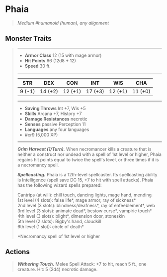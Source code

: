 # Phaia
>*Medium #humanoid (human), any alignment*
## Monster Traits
>___
>- **Armor Class** 12 (15 with mage armor)
>- **Hit Points** 66 (12d8 + 12)
>- **Speed** 30 ft.
>___
>|STR|DEX|CON|INT|WIS|CHA|
>|:---:|:---:|:---:|:---:|:---:|:---:|
>|9 (-1)|14 (+2)|12 (+1)|17 (+3)|12 (+1)|11 (+0)|
>___
>- **Saving Throws** Int +7, Wis +5
>- **Skills** Arcana +7, History +7
>- **Damage Resistances** necrotic
>- **Senses** passive Perception 11
>- **Languages** any four languages
>- #cr9 (5,000 XP)
>___
>***Grim Harvest (1/Turn).*** When necromancer kills a creature that is neither a construct nor undead with a spell of 1st level or higher, Phaia regains hit points equal to twice the spell's level, or three times if it is a necromancy spell.  
>
>***Spellcasting.*** Phaia is a 12th-level spellcaster. Its spellcasting ability is Intelligence (spell save DC 15, +7 to hit with spell attacks). Phaia has the following wizard spells prepared:  
>
>Cantrips (at will): chill touch, dancing lights, mage hand, mending  
>1st level (4 slots): false life*, mage armor, ray of sickness*  
>2nd level (3 slots): blindness/deafness*, ray of enfeeblement*, web  
>3rd level (3 slots): animate dead*, bestow curse*, vampiric touch*  
>4th level (3 slots): blight*, dimension door, stoneskin  
>5th level (2 slots): Bigby's hand, cloudkill  
>6th level (1 slot): circle of death*  
>
>*Necromancy spell of 1st level or higher  
>
>
## Actions
>***Withering Touch.*** Melee Spell Attack: +7 to hit, reach 5 ft., one creature. Hit: 5 (2d4) necrotic damage.